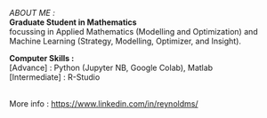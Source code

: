 _ABOUT ME :_
<br>__Graduate Student in Mathematics__
<br>focussing in Applied Mathematics (Modelling and Optimization) and Machine Learning (Strategy, Modelling, Optimizer, and Insight).


__Computer Skills :__
<br>[Advance]      : Python (Jupyter NB, Google Colab), Matlab
<br>[Intermediate] : R-Studio

<br> More info : https://www.linkedin.com/in/reynoldms/

